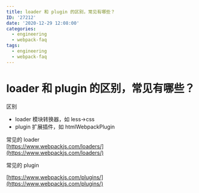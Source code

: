 ```yaml
---
title: loader 和 plugin 的区别，常见有哪些？
ID: '27212'
date: '2020-12-29 12:08:00'
categories:
  - engineering
  - webpack-faq
tags:
  - engineering
  - webpack-faq
---
```


# loader 和 plugin 的区别，常见有哪些？

区别

- loader 模块转换器，如 less->css
- plugin 扩展插件，如 htmlWebpackPlugin

常见的 loader  
[https://www.webpackjs.com/loaders/](https://www.webpackjs.com/loaders/)

常见的 plugin

[https://www.webpackjs.com/plugins/](https://www.webpackjs.com/plugins/)
 
 
 
 
 
 
 
 
 
 
 
 
 
 
 
 
 
 
 
